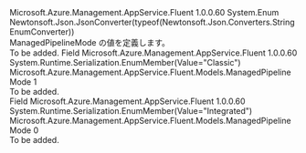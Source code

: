 <Type Name="ManagedPipelineMode" FullName="Microsoft.Azure.Management.AppService.Fluent.Models.ManagedPipelineMode">
  <TypeSignature Language="C#" Value="public enum ManagedPipelineMode" />
  <TypeSignature Language="ILAsm" Value=".class public auto ansi sealed ManagedPipelineMode extends System.Enum" />
  <TypeSignature Language="DocId" Value="T:Microsoft.Azure.Management.AppService.Fluent.Models.ManagedPipelineMode" />
  <TypeSignature Language="VB.NET" Value="Public Enum ManagedPipelineMode" />
  <TypeSignature Language="F#" Value="type ManagedPipelineMode = " />
  <AssemblyInfo>
    <AssemblyName>Microsoft.Azure.Management.AppService.Fluent</AssemblyName>
    <AssemblyVersion>1.0.0.60</AssemblyVersion>
  </AssemblyInfo>
  <Base>
    <BaseTypeName>System.Enum</BaseTypeName>
  </Base>
  <Attributes>
    <Attribute>
      <AttributeName>Newtonsoft.Json.JsonConverter(typeof(Newtonsoft.Json.Converters.StringEnumConverter))</AttributeName>
    </Attribute>
  </Attributes>
  <Docs>
    <summary>
            ManagedPipelineMode の値を定義します。
            </summary>
    <remarks>To be added.</remarks>
  </Docs>
  <Members>
    <Member MemberName="Classic">
      <MemberSignature Language="C#" Value="Classic" />
      <MemberSignature Language="ILAsm" Value=".field public static literal valuetype Microsoft.Azure.Management.AppService.Fluent.Models.ManagedPipelineMode Classic = int32(1)" />
      <MemberSignature Language="DocId" Value="F:Microsoft.Azure.Management.AppService.Fluent.Models.ManagedPipelineMode.Classic" />
      <MemberSignature Language="VB.NET" Value="Classic" />
      <MemberSignature Language="F#" Value="Classic = 1" Usage="Microsoft.Azure.Management.AppService.Fluent.Models.ManagedPipelineMode.Classic" />
      <MemberType>Field</MemberType>
      <AssemblyInfo>
        <AssemblyName>Microsoft.Azure.Management.AppService.Fluent</AssemblyName>
        <AssemblyVersion>1.0.0.60</AssemblyVersion>
      </AssemblyInfo>
      <Attributes>
        <Attribute>
          <AttributeName>System.Runtime.Serialization.EnumMember(Value="Classic")</AttributeName>
        </Attribute>
      </Attributes>
      <ReturnValue>
        <ReturnType>Microsoft.Azure.Management.AppService.Fluent.Models.ManagedPipelineMode</ReturnType>
      </ReturnValue>
      <MemberValue>1</MemberValue>
      <Docs>
        <summary>To be added.</summary>
      </Docs>
    </Member>
    <Member MemberName="Integrated">
      <MemberSignature Language="C#" Value="Integrated" />
      <MemberSignature Language="ILAsm" Value=".field public static literal valuetype Microsoft.Azure.Management.AppService.Fluent.Models.ManagedPipelineMode Integrated = int32(0)" />
      <MemberSignature Language="DocId" Value="F:Microsoft.Azure.Management.AppService.Fluent.Models.ManagedPipelineMode.Integrated" />
      <MemberSignature Language="VB.NET" Value="Integrated" />
      <MemberSignature Language="F#" Value="Integrated = 0" Usage="Microsoft.Azure.Management.AppService.Fluent.Models.ManagedPipelineMode.Integrated" />
      <MemberType>Field</MemberType>
      <AssemblyInfo>
        <AssemblyName>Microsoft.Azure.Management.AppService.Fluent</AssemblyName>
        <AssemblyVersion>1.0.0.60</AssemblyVersion>
      </AssemblyInfo>
      <Attributes>
        <Attribute>
          <AttributeName>System.Runtime.Serialization.EnumMember(Value="Integrated")</AttributeName>
        </Attribute>
      </Attributes>
      <ReturnValue>
        <ReturnType>Microsoft.Azure.Management.AppService.Fluent.Models.ManagedPipelineMode</ReturnType>
      </ReturnValue>
      <MemberValue>0</MemberValue>
      <Docs>
        <summary>To be added.</summary>
      </Docs>
    </Member>
  </Members>
</Type>